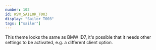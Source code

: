 ```yaml
---
number: 102
id: KSW_SAILOR_T003
display: "Sailor T003"
tags: ["sailor"]
---
```

This theme looks the same as BMW ID7, it's possible that it needs other settings to be activated, e.g. a different client option.